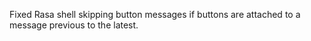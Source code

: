 Fixed Rasa shell skipping button messages if buttons are attached to
a message previous to the latest.
